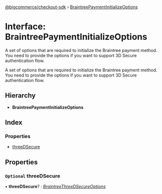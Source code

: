[@bigcommerce/checkout-sdk](../README.md) › [BraintreePaymentInitializeOptions](braintreepaymentinitializeoptions.md)

# Interface: BraintreePaymentInitializeOptions

A set of options that are required to initialize the Braintree payment
method. You need to provide the options if you want to support 3D Secure
authentication flow.

A set of options that are required to initialize the Braintree payment method. You need to provide the options if you want to support 3D Secure authentication flow.

## Hierarchy

* **BraintreePaymentInitializeOptions**

## Index

### Properties

* [threeDSecure](braintreepaymentinitializeoptions.md#optional-threedsecure)

## Properties

### `Optional` threeDSecure

• **threeDSecure**? : *[BraintreeThreeDSecureOptions](braintreethreedsecureoptions.md)*
